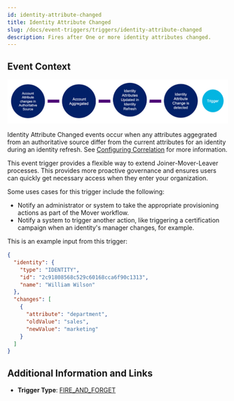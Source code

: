 ```yaml
---
id: identity-attribute-changed
title: Identity Attribute Changed
slug: /docs/event-triggers/triggers/identity-attribute-changed
description: Fires after One or more identity attributes changed.
---
```


## Event Context

![Flow](./img/trigger-path.png)

Identity Attribute Changed events occur when any attributes aggegrated from an authoritative source differ from the current attributes for an identity during an identity refresh. See [Configuring Correlation](https://community.sailpoint.com/t5/Connectors/Configuring-Correlation/ta-p/74045) for more information.

This event trigger provides a flexible way to extend Joiner-Mover-Leaver processes. This provides more proactive governance and ensures users can quickly get necessary access when they enter your organization. 

Some uses cases for this trigger include the following:

- Notify an administrator or system to take the appropriate provisioning actions as part of the Mover workflow.
- Notify a system to trigger another action, like triggering a certification campaign when an identity's manager changes, for example.

This is an example input from this trigger:

```json
{
  "identity": {
    "type": "IDENTITY",
    "id": "2c91808568c529c60168cca6f90c1313",
    "name": "William Wilson"
  },
  "changes": [
    {
      "attribute": "department",
      "oldValue": "sales",
      "newValue": "marketing"
    }
  ]
}
```

## Additional Information and Links

- **Trigger Type**: [FIRE_AND_FORGET](../trigger-types.md#fire-and-forget)
 <!-- [Input schema](https://developer.sailpoint.com/apis/beta/#section/Identity-Attributes-Changed-Event-Trigger-Input) -->